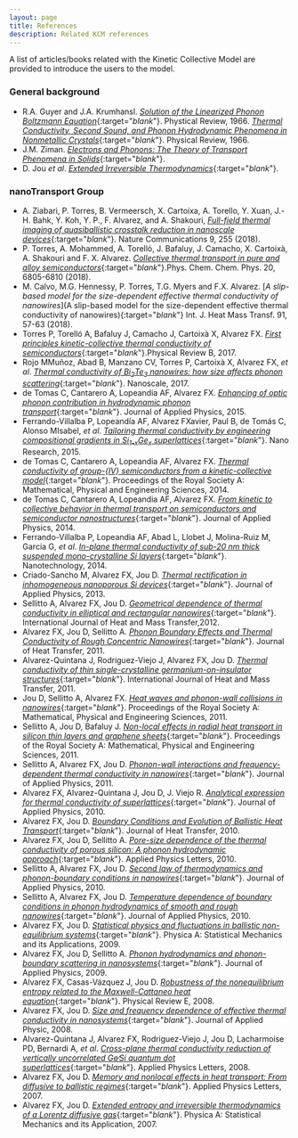 ```yaml
---
layout: page
title: References 
description: Related KCM references 
---
```


A list of articles/books related with the Kinetic Collective Model are provided to introduce the users to the model.

### General background

- R.A. Guyer and J.A. Krumhansl. [<i>Solution of the Linearized Phonon Boltzmann Equation</i>](https://journals.aps.org/pr/abstract/10.1103/PhysRev.148.766){:target="_blank_"}. Phystical Review, 1966. [<i>Thermal Conductivity, Second Sound, and Phonon Hydrodynamic Phenomena in Nonmetallic Crystals</i>](https://journals.aps.org/pr/abstract/10.1103/PhysRev.148.778){:target="_blank_"}. Physical Review, 1966. 
- J.M. Ziman. [<i>Electrons and Phonons: The Theory of Transport Phenomena in Solids</i>](http://www.oxfordscholarship.com/view/10.1093/acprof:oso/9780198507796.001.0001/acprof-9780198507796){:target="_blank_"}.
- D. Jou <i>et al</i>. [<i>Extended Irreversible Thermodynamics</i>](http://www.springer.com/in/book/9789048130733){:target="_blank_"}. 

### nanoTransport Group

- A. Ziabari, P. Torres, B. Vermeersch, X. Cartoixa, A. Torello, Y. Xuan, J.-H. Bahk, Y. Koh, Y. P., F. Alvarez, and A. Shakouri, [<i>Full-field thermal imaging of quasiballistic crosstalk reduction in nanoscale devices</i>](https://www.nature.com/articles/s41467-017-02652-4){:target="_blank_"}. Nature Communications 9, 255 (2018).
- P. Torres, A. Mohammed, A. Torelló, J. Bafaluy, J. Camacho, X. Cartoixà, A. Shakouri and F. X. Alvarez. [<i>Collective thermal transport in pure and alloy semiconductors</i>](http://pubs.rsc.org/en/content/articlehtml/2018/cp/c7cp07738f){:target="_blank_"}.Phys. Chem. Chem. Phys. 20, 6805-6810 (2018).
- M. Calvo, M.G. Hennessy, P. Torres, T.G. Myers and F.X. Alvarez. [<i>A slip-based model for the size-dependent effective thermal conductivity of nanowires</i>](A slip-based model for the size-dependent effective thermal conductivity of nanowires){:target="_blank_"} Int. J. Heat Mass Transf. 91, 57-63 (2018).
- Torres P, Torelló A, Bafaluy J, Camacho J, Cartoixà X, Alvarez FX. [<i>First principles kinetic-collective thermal conductivity of semiconductors</i>](https://link.aps.org/doi/10.1103/PhysRevB.95.165407){:target="_blank_"}.Physical Review B, 2017.
- Rojo MMuñoz, Abad B, Manzano CV, Torres P, Cartoixà X, Alvarez FX, <i>et al</i>. [<i>Thermal conductivity of Bi<sub>2</sub>Te<sub>3</sub> nanowires: how size affects phonon scattering</i>](https://doi.org/10.1039/c7nr02173a){:target="_blank_"}. Nanoscale, 2017.
- de Tomas C, Cantarero A, Lopeandia AF, Alvarez FX. [<i>Enhancing of optic phonon contribution in hydrodynamic phonon transport</i>](https://doi.org/10.1063%2F1.4932034){:target="_blank_"}. Journal of Applied Physics, 2015.
- Ferrando-Villalba P, Lopeandía AF, Alvarez FXavier, Paul B, de Tomás C, Alonso MIsabel, <i>et al</i>. [<i>Tailoring thermal conductivity by engineering compositional gradients in Si<sub>1-x</sub>Ge<sub>x</sub> superlattices</i>](https://doi.org/10.1007/s12274-015-0788-9){:target="_blank_"}. Nano Research, 2015.
- de Tomas C, Cantarero A, Lopeandia AF, Alvarez FX. [<i>Thermal conductivity of group-{IV} semiconductors from a kinetic-collective model</i>](https://doi.org/10.1098/rspa.2014.0371){:target="_blank_"}. Proceedings of the Royal Society A: Mathematical, Physical and Engineering Sciences, 2014.
- de Tomas C, Cantarero A, Lopeandia AF, Alvarez FX. [<i>From kinetic to collective behavior in thermal transport on semiconductors and semiconductor nanostructures</i>](https://doi.org/10.1063%2F1.4871672){:target="_blank_"}. Journal of Applied Physics, 2014.
- Ferrando-Villalba P, Lopeandia AF, Abad L, Llobet J, Molina-Ruiz M, Garcia G, <i>et al</i>. [<i>In-plane thermal conductivity of sub-20 nm thick suspended mono-crystalline Si layers</i>](https://doi.org/10.1088/0957-4484/25/18/185402){:target="_blank_"}. Nanotechnology, 2014.
- Criado-Sancho M, Alvarez FX, Jou D. [<i>Thermal rectification in inhomogeneous nanoporous Si devices</i>](https://doi.org/10.1063/1.4816685){:target="_blank_"}. Journal of Applied Physics, 2013.
- Sellitto A, Alvarez FX, Jou D. [<i>Geometrical dependence of thermal conductivity in elliptical and rectangular nanowires</i>](https://doi.org/10.1016/j.ijheatmasstransfer.2012.02.045){:target="_blank_"}. International Journal of Heat and Mass Transfer,2012.
- Alvarez FX, Jou D, Sellitto A. [<i>Phonon Boundary Effects and Thermal Conductivity of Rough Concentric Nanowires</i>](https://doi.org/10.1115/1.4002439){:target="_blank_"}. Journal of Heat Transfer, 2011. 
- Alvarez-Quintana J, Rodriguez-Viejo J, Alvarez FX, Jou D. [<i>Thermal conductivity of thin single-crystalline germanium-on-insulator structures</i>](https://doi.org/10.1016/j.ijheatmasstransfer.2011.01.006){:target="_blank_"}. International Journal of Heat and Mass Transfer, 2011.
- Jou D, Sellitto A, Alvarez FX. [<i>Heat waves and phonon-wall collisions in nanowires</i>](https://doi.org/10.1098/rspa.2010.0645){:target="_blank_"}. Proceedings of the Royal Society A: Mathematical, Physical and Engineering Sciences, 2011. 
- Sellitto A, Jou D, Bafaluy J. [<i>Non-local effects in radial heat transport in silicon thin layers and graphene sheets</i>](https://doi.org/10.1098/rspa.2011.0584){:target="_blank_"}. Proceedings of the Royal Society A: Mathematical, Physical and Engineering Sciences, 2011. 
- Sellitto A, Alvarez FX, Jou D. [<i>Phonon-wall interactions and frequency-dependent thermal conductivity in nanowires</i>](https://doi.org/10.1063/1.3565138){:target="_blank_"}. Journal of Applied Physics, 2011. 
- Alvarez FX, Alvarez-Quintana J, Jou D, J. Viejo R. [<i>Analytical expression for thermal conductivity of superlattices</i>](https://doi.org/10.1063/1.3386464){:target="_blank_"}. Journal of Applied Physics, 2010.
- Alvarez FX, Jou D. [<i>Boundary Conditions and Evolution of Ballistic Heat Transport</i>](https://doi.org/10.1115/1.3156785){:target="_blank_"}. Journal of Heat Transfer, 2010.
- Alvarez FX, Jou D, Sellitto A. [<i>Pore-size dependence of the thermal conductivity of porous silicon: A phonon hydrodynamic approach</i>](https://doi.org/10.1063/1.3462936){:target="_blank_"}. Applied Physics Letters, 2010.
- Sellitto A, Alvarez FX, Jou D. [<i>Second law of thermodynamics and phonon-boundary conditions in nanowires</i>](https://doi.org/10.1063/1.3309477){:target="_blank_"}. Journal of Applied Physics, 2010.
- Sellitto A, Alvarez FX, Jou D. [<i>Temperature dependence of boundary conditions in phonon hydrodynamics of smooth and rough nanowires</i>]( https://doi.org/10.1063/1.3431348){:target="_blank_"}. Journal of Applied Physics, 2010.
- Alvarez FX, Jou D. [<i>Statistical physics and fluctuations in ballistic non-equilibrium systems</i>](https://doi.org/10.1016/j.physa.2009.02.030){:target="_blank_"}. Physica A: Statistical Mechanics and its Applications, 2009.
- Alvarez FX, Jou D, Sellitto A. [<i>Phonon hydrodynamics and phonon-boundary scattering in nanosystems</i>](https://doi.org/10.1063/1.3056136){:target="_blank_"}. Journal of Applied Physics, 2009.
- Alvarez FX, Casas-Vázquez J, Jou D. [<i>Robustness of the nonequilibrium entropy related to the Maxwell-Cattaneo heat equation</i>](https://doi.org/10.1103/physreve.77.031110){:target="_blank_"}. Physical Review E, 2008.
- Alvarez FX, Jou D. [<i>Size and frequency dependence of effective thermal conductivity in nanosystems</i>](https://doi.org/10.1063/1.2913057){:target="_blank_"}. Journal of Applied Physic, 2008.
- Alvarez-Quintana J, Alvarez FX, Rodriguez-Viejo J, Jou D, Lacharmoise PD, Bernardi A, <i>et al</i>. [<i>Cross-plane thermal conductivity reduction of vertically uncorrelated Ge∕Si quantum dot superlattices</i>](https://doi.org/10.1063/1.2957038){:target="_blank_"}. Applied Physics Letters, 2008.
- Alvarez FX, Jou D. [<i>Memory and nonlocal effects in heat transport: From diffusive to ballistic regimes</i>](https://doi.org/10.1063/1.2645110){:target="_blank_"}. Applied Physics Letters, 2007.
- Alvarez FX, Jou D. [<i>Extended entropy and irreversible thermodynamics of a Lorentz diffusive gas</i>](https://doi.org/10.1016/j.physa.2006.09.030){:target="_blank_"}. Physica A: Statistical Mechanics and its Application, 2007.


